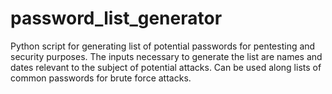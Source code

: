 # password_list_generator

Python script for generating list of potential passwords for pentesting and security purposes. The inputs necessary to generate the list are names and dates relevant to the subject of potential attacks.
Can be used along lists of common passwords for brute force attacks.
